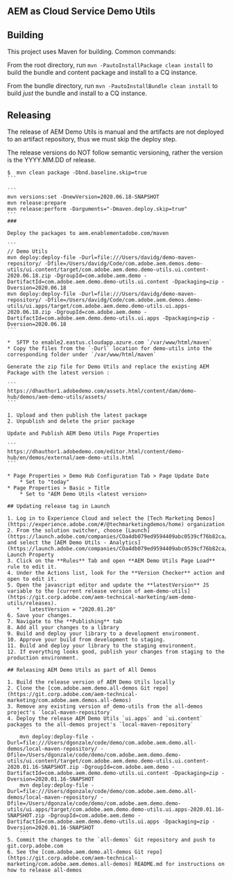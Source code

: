 ## AEM as Cloud Service Demo Utils

## Building

This project uses Maven for building. Common commands:

From the root directory, run ``mvn -PautoInstallPackage clean install`` to build the bundle and content package and install to a CQ instance.

From the bundle directory, run ``mvn -PautoInstallBundle clean install`` to build *just* the bundle and install to a CQ instance.

## Releasing

The release of AEM Demo Utils is manual and the artifacts are not deployed to an artifact repository, thus we must skip the deploy step.

The release versions do NOT follow semantic versioning, rather the version is the YYYY.MM.DD of release.


````
$  mvn clean package -Dbnd.baseline.skip=true
```

```
mvn versions:set -DnewVersion=2020.06.18-SNAPSHOT
mvn release:prepare
mvn release:perform -Darguments="-Dmaven.deploy.skip=true"
```
###

Deploy the packages to aem.enablementadobe.com/maven

```
// Demo Utils
mvn deploy:deploy-file -Durl=file:///Users/davidg/demo-maven-repository/ -Dfile=/Users/davidg/Code/com.adobe.aem.demos.demo-utils/ui.content/target/com.adobe.aem.demo.demo-utils.ui.content-2020.06.18.zip -DgroupId=com.adobe.aem.demo -DartifactId=com.adobe.aem.demo.demo-utils.ui.content -Dpackaging=zip -Dversion=2020.06.18
mvn deploy:deploy-file -Durl=file:///Users/davidg/demo-maven-repository/ -Dfile=/Users/davidg/Code/com.adobe.aem.demos.demo-utils/ui.apps/target/com.adobe.aem.demo.demo-utils.ui.apps-2020.06.18.zip -DgroupId=com.adobe.aem.demo -DartifactId=com.adobe.aem.demo.demo-utils.ui.apps -Dpackaging=zip -Dversion=2020.06.18
```

*  SFTP to enable2.eastus.cloudapp.azure.com `/var/www/html/maven`
* Copy the files from the `-Durl` location for demo-utils into the corresponding folder under `/var/www/html/maven`

Generate the zip file for Demo Utils and replace the existing AEM Package with the latest version :

```
https://dhauthor1.adobedemo.com/assets.html/content/dam/demo-hub/demos/aem-demo-utils/assets/
```

1. Upload and then publish the latest package
2. Unpublish and delete the prior package

Update and Publish AEM Demo Utils Page Properties

```
https://dhauthor1.adobedemo.com/editor.html/content/demo-hub/en/demos/external/aem-demo-utils.html
```

* Page Properties > Demo Hub Configuration Tab > Page Update Date
    * Set to "today"
* Page Properties > Basic > Title
    * Set to "AEM Demo Utils <latest version>

## Updating release tag in Launch

1. Log in to Experience Cloud and select the [Tech Marketing Demos](https://experience.adobe.com/#/@techmarketingdemos/home) organization
2. From the solution switcher, choose [Launch](https://launch.adobe.com/companies/COa4db079ed9594409abc0539cf76b82ca/properties) and select the [AEM Demo Utils - Analytics](https://launch.adobe.com/companies/COa4db079ed9594409abc0539cf76b82ca/properties/PRdbdf6a6e9e824f2dae3e0861504d7bfc/overview) Launch Property
3. Click on the **Rules** Tab and open **AEM Demo Utils Page Load** rule to edit it.
4. Under the Actions list, look for the **Version Checker** action and open to edit it.
5. Open the javascript editor and update the **latestVersion** JS variable to the [current release version of aem-demo-utils](https://git.corp.adobe.com/aem-technical-marketing/aem-demo-utils/releases).
   *   latestVersion = "2020.01.20"
6. Save your changes.
7. Navigate to the **Publishing** tab
8. Add all your changes to a library
9. Build and deploy your library to a development environment.
10. Approve your build from development to staging.
11. Build and deploy your library to the staging environment.
12. If everything looks good, publish your changes from staging to the production environment.

## Releasing AEM Demo Utils as part of All Demos

1. Build the release version of AEM Demo Utils locally
2. Clone the [com.adobe.aem.demo.all-demos Git repo](https://git.corp.adobe.com/aem-technical-marketing/com.adobe.aem.demos.all-demos)
3. Remove any existing version of demo-utils from the all-demos project's `local-maven-repository`
4. Deploy the release AEM Demo Utils `ui.apps` and `ui.content` packages to the all-demos project's `local-maven-repository`
    ```
    mvn deploy:deploy-file -Durl=file:///Users/dgonzale/code/demo/com.adobe.aem.demo.all-demos/local-maven-repository/ -Dfile=/Users/dgonzale/code/demo/com.adobe.aem.demo.demo-utils/ui.content/target/com.adobe.aem.demo.demo-utils.ui.content-2020.01.16-SNAPSHOT.zip -DgroupId=com.adobe.aem.demo -DartifactId=com.adobe.aem.demo.demo-utils.ui.content -Dpackaging=zip -Dversion=2020.01.16-SNAPSHOT
    mvn deploy:deploy-file -Durl=file:///Users/dgonzale/code/demo/com.adobe.aem.demo.all-demos/local-maven-repository/ -Dfile=/Users/dgonzale/code/demo/com.adobe.aem.demo.demo-utils/ui.apps/target/com.adobe.aem.demo.demo-utils.ui.apps-2020.01.16-SNAPSHOT.zip -DgroupId=com.adobe.aem.demo -DartifactId=com.adobe.aem.demo.demo-utils.ui.apps -Dpackaging=zip -Dversion=2020.01.16-SNAPSHOT
    ```
5. Commit the changes to the `all-demos` Git repository and push to git.corp.adobe.com
6. See the [com.adobe.aem.demo.all-demos Git repo](https://git.corp.adobe.com/aem-technical-marketing/com.adobe.aem.demos.all-demos) README.md for instructions on how to release all-demos


